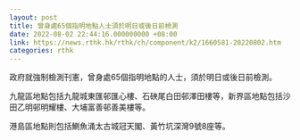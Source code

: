 ```yaml
---
layout: post
title: 曾身處65個指明地點人士須於明日或後日前檢測
date: 2022-08-02 22:44:16.000000000 +08:00
link: https://news.rthk.hk/rthk/ch/component/k2/1660581-20220802.htm
categories: rthk
---
```


政府就強制檢測刊憲，曾身處65個指明地點的人士，須於明日或後日前檢測。

九龍區地點包括九龍城東匯邨匯心樓、石硤尾白田邨澤田樓等，新界區地點包括沙田乙明邨明耀樓、大埔富善邨善美樓等。

港島區地點則包括鰂魚涌太古城冠天閣、黃竹坑深灣9號8座等。
